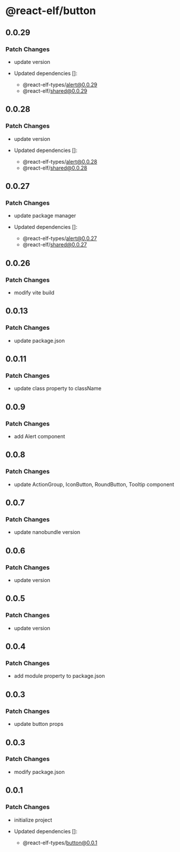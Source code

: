# @react-elf/button

## 0.0.29

### Patch Changes

- update version

- Updated dependencies []:
  - @react-elf-types/alert@0.0.29
  - @react-elf/shared@0.0.29

## 0.0.28

### Patch Changes

- update version

- Updated dependencies []:
  - @react-elf-types/alert@0.0.28
  - @react-elf/shared@0.0.28

## 0.0.27

### Patch Changes

- update package manager

- Updated dependencies []:
  - @react-elf-types/alert@0.0.27
  - @react-elf/shared@0.0.27

## 0.0.26

### Patch Changes

- modify vite build

## 0.0.13

### Patch Changes

- update package.json

## 0.0.11

### Patch Changes

- update class property to className

## 0.0.9

### Patch Changes

- add Alert component

## 0.0.8

### Patch Changes

- update ActionGroup, IconButton, RoundButton, Tooltip component

## 0.0.7

### Patch Changes

- update nanobundle version

## 0.0.6

### Patch Changes

- update version

## 0.0.5

### Patch Changes

- update version

## 0.0.4

### Patch Changes

- add module property to package.json

## 0.0.3

### Patch Changes

- update button props

## 0.0.3

### Patch Changes

- modify package.json

## 0.0.1

### Patch Changes

- initialize project

- Updated dependencies []:
  - @react-elf-types/button@0.0.1
